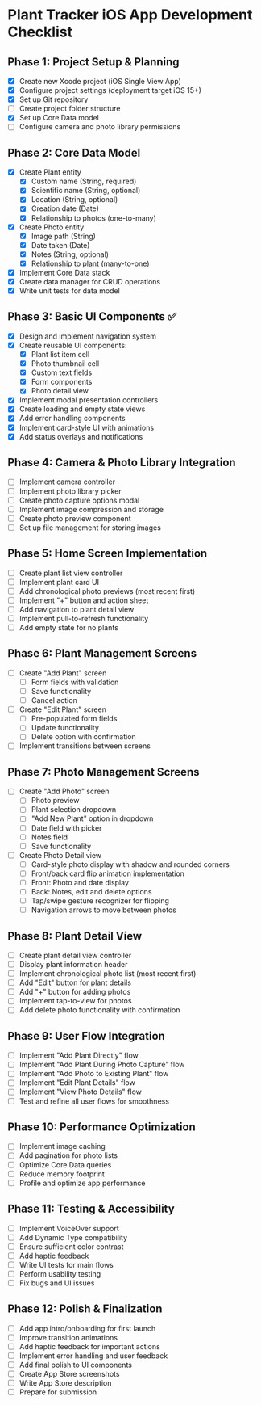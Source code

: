# Plant Tracker iOS App Development Checklist

## Phase 1: Project Setup & Planning

- [x] Create new Xcode project (iOS Single View App)
- [x] Configure project settings (deployment target iOS 15+)
- [x] Set up Git repository
- [ ] Create project folder structure
- [x] Set up Core Data model
- [ ] Configure camera and photo library permissions

## Phase 2: Core Data Model

- [x] Create Plant entity
  - [x] Custom name (String, required)
  - [x] Scientific name (String, optional)
  - [x] Location (String, optional)
  - [x] Creation date (Date)
  - [x] Relationship to photos (one-to-many)

- [x] Create Photo entity
  - [x] Image path (String)
  - [x] Date taken (Date)
  - [x] Notes (String, optional)
  - [x] Relationship to plant (many-to-one)

- [x] Implement Core Data stack
- [x] Create data manager for CRUD operations
- [x] Write unit tests for data model

## Phase 3: Basic UI Components ✅

- [x] Design and implement navigation system
- [x] Create reusable UI components:
  - [x] Plant list item cell
  - [x] Photo thumbnail cell
  - [x] Custom text fields
  - [x] Form components
  - [x] Photo detail view

- [x] Implement modal presentation controllers
- [x] Create loading and empty state views
- [x] Add error handling components
- [x] Implement card-style UI with animations
- [x] Add status overlays and notifications

## Phase 4: Camera & Photo Library Integration

- [ ] Implement camera controller
- [ ] Implement photo library picker
- [ ] Create photo capture options modal
- [ ] Implement image compression and storage
- [ ] Create photo preview component
- [ ] Set up file management for storing images

## Phase 5: Home Screen Implementation

- [ ] Create plant list view controller
- [ ] Implement plant card UI
- [ ] Add chronological photo previews (most recent first)
- [ ] Implement "+" button and action sheet
- [ ] Add navigation to plant detail view
- [ ] Implement pull-to-refresh functionality
- [ ] Add empty state for no plants

## Phase 6: Plant Management Screens

- [ ] Create "Add Plant" screen
  - [ ] Form fields with validation
  - [ ] Save functionality
  - [ ] Cancel action

- [ ] Create "Edit Plant" screen
  - [ ] Pre-populated form fields
  - [ ] Update functionality
  - [ ] Delete option with confirmation

- [ ] Implement transitions between screens

## Phase 7: Photo Management Screens

- [ ] Create "Add Photo" screen
  - [ ] Photo preview
  - [ ] Plant selection dropdown
  - [ ] "Add New Plant" option in dropdown
  - [ ] Date field with picker
  - [ ] Notes field
  - [ ] Save functionality

- [ ] Create Photo Detail view
  - [ ] Card-style photo display with shadow and rounded corners
  - [ ] Front/back card flip animation implementation
  - [ ] Front: Photo and date display
  - [ ] Back: Notes, edit and delete options
  - [ ] Tap/swipe gesture recognizer for flipping
  - [ ] Navigation arrows to move between photos

## Phase 8: Plant Detail View

- [ ] Create plant detail view controller
- [ ] Display plant information header
- [ ] Implement chronological photo list (most recent first)
- [ ] Add "Edit" button for plant details
- [ ] Add "+" button for adding photos
- [ ] Implement tap-to-view for photos
- [ ] Add delete photo functionality with confirmation

## Phase 9: User Flow Integration

- [ ] Implement "Add Plant Directly" flow
- [ ] Implement "Add Plant During Photo Capture" flow
- [ ] Implement "Add Photo to Existing Plant" flow
- [ ] Implement "Edit Plant Details" flow
- [ ] Implement "View Photo Details" flow
- [ ] Test and refine all user flows for smoothness

## Phase 10: Performance Optimization

- [ ] Implement image caching
- [ ] Add pagination for photo lists
- [ ] Optimize Core Data queries
- [ ] Reduce memory footprint
- [ ] Profile and optimize app performance

## Phase 11: Testing & Accessibility

- [ ] Implement VoiceOver support
- [ ] Add Dynamic Type compatibility
- [ ] Ensure sufficient color contrast
- [ ] Add haptic feedback
- [ ] Write UI tests for main flows
- [ ] Perform usability testing
- [ ] Fix bugs and UI issues

## Phase 12: Polish & Finalization

- [ ] Add app intro/onboarding for first launch
- [ ] Improve transition animations
- [ ] Add haptic feedback for important actions
- [ ] Implement error handling and user feedback
- [ ] Add final polish to UI components
- [ ] Create App Store screenshots
- [ ] Write App Store description
- [ ] Prepare for submission
